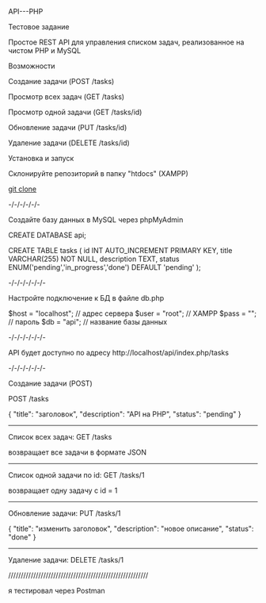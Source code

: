 API---PHP

Тестовое задание

Простое REST API для управления списком задач, реализованное на чистом PHP и MySQL

Возможности

Создание задачи (POST /tasks)

Просмотр всех задач (GET /tasks)

Просмотр одной задачи (GET /tasks/id)

Обновление задачи (PUT /tasks/id)

Удаление задачи (DELETE /tasks/id)

Установка и запуск

Склонируйте репозиторий в папку "htdocs" (XAMPP)

[git clone](https://github.com/sergioanty/API---PHP.git)

-/-/-/-/-/-

Создайте базу данных в MySQL через phpMyAdmin

CREATE DATABASE api;

CREATE TABLE tasks (
    id INT AUTO_INCREMENT PRIMARY KEY,
    title VARCHAR(255) NOT NULL,
    description TEXT,
    status ENUM('pending','in_progress','done') DEFAULT 'pending'
);

-/-/-/-/-/-/-

Настройте подключение к БД в файле db.php

$host = "localhost";   // адрес сервера
$user = "root";        // XAMPP
$pass = "";            // пароль
$db   = "api";    // название базы данных

-/-/-/-/-/-/-

API будет доступно по адресу
http://localhost/api/index.php/tasks

-/-/-/-/-/-/-

Создание задачи (POST)

POST /tasks

{
  "title": "заголовок",
  "description": "API на PHP",
  "status": "pending"
}

--------------------------

Список всех задач: GET /tasks

возвращает все задачи в формате JSON

--------------------------

Список одной задачи по id: GET /tasks/1

возвращает одну задачу с id = 1

--------------------------

Обновление задачи: PUT /tasks/1

{
  "title": "изменить заголовок",
  "description": "новое описание",
  "status": "done"
}

-------------------------

Удаление задачи: DELETE /tasks/1

////////////////////////////////////////////////////////

я тестировал через Postman
